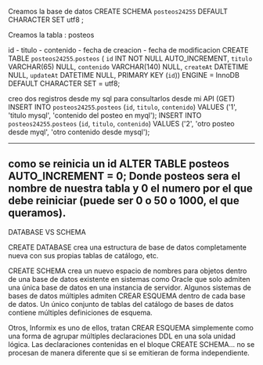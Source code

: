 Creamos la base de datos
CREATE SCHEMA `posteos24255` DEFAULT CHARACTER SET utf8 ;

Creamos la tabla : posteos

id  - titulo - contenido - fecha de creacion - fecha de modificacion
CREATE TABLE `posteos24255`.`posteos` (
  `id` INT NOT NULL AUTO_INCREMENT,
  `titulo` VARCHAR(65) NULL,
  `contenido` VARCHAR(140) NULL,
  `createAt` DATETIME NULL,
  `updateAt` DATETIME NULL,
  PRIMARY KEY (`id`))
ENGINE = InnoDB
DEFAULT CHARACTER SET = utf8;

creo dos registros desde my sql para consultarlos desde mi API (GET)
INSERT INTO `posteos24255`.`posteos` (`id`, `titulo`, `contenido`) VALUES ('1', 'titulo mysql', 'contenido del posteo en myql');
INSERT INTO `posteos24255`.`posteos` (`id`, `titulo`, `contenido`) VALUES ('2', 'otro posteo desde myql', 'otro contenido desde mysql');

------------

 como se reinicia un id
ALTER TABLE posteos AUTO_INCREMENT = 0; Donde posteos sera el nombre de nuestra tabla y 0 el numero por el que debe reiniciar (puede ser 0 o 50 o 1000, el que queramos).
-----------------------------------------------------------------------------------------------------------------------

DATABASE VS SCHEMA

CREATE DATABASE crea una estructura de base de datos completamente nueva con sus propias tablas de catálogo, etc.

CREATE SCHEMA crea un nuevo espacio de nombres para objetos dentro de una base de datos existente en sistemas como Oracle que solo admiten una única base de datos en una instancia de servidor. Algunos sistemas de bases de datos múltiples admiten CREAR ESQUEMA dentro de cada base de datos. Un único conjunto de tablas del catálogo de bases de datos contiene múltiples definiciones de esquema.

Otros, Informix es uno de ellos, tratan CREAR ESQUEMA simplemente como una forma de agrupar múltiples declaraciones DDL en una sola unidad lógica. Las declaraciones contenidas en el bloque CREATE SCHEMA... no se procesan de manera diferente que si se emitieran de forma independiente.
